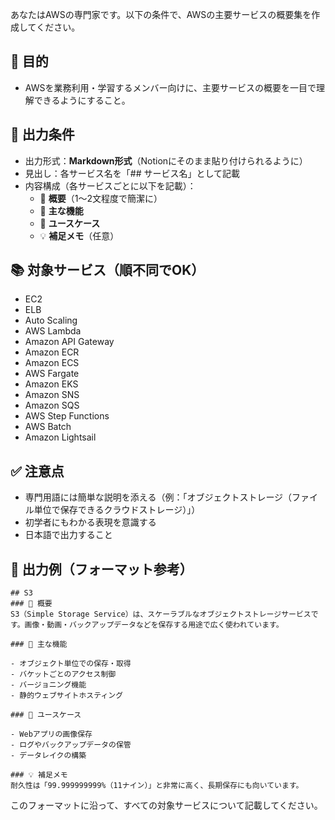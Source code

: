 あなたはAWSの専門家です。以下の条件で、AWSの主要サービスの概要集を作成してください。

## 🎯 目的
- AWSを業務利用・学習するメンバー向けに、主要サービスの概要を一目で理解できるようにすること。

## 📌 出力条件
- 出力形式：**Markdown形式**（Notionにそのまま貼り付けられるように）
- 見出し：各サービス名を「## サービス名」として記載
- 内容構成（各サービスごとに以下を記載）：
  - 🧾 **概要**（1～2文程度で簡潔に）
  - 🔧 **主な機能**
  - 📌 **ユースケース**
  - 💡 **補足メモ**（任意）

## 📚 対象サービス（順不同でOK）
- EC2
- ELB
- Auto Scaling
- AWS Lambda
- Amazon API Gateway
- Amazon ECR
- Amazon ECS
- AWS Fargate
- Amazon EKS
- Amazon SNS
- Amazon SQS
- AWS Step Functions
- AWS Batch
- Amazon Lightsail

## ✅ 注意点
- 専門用語には簡単な説明を添える（例：「オブジェクトストレージ（ファイル単位で保存できるクラウドストレージ）」）
- 初学者にもわかる表現を意識する
- 日本語で出力すること

## 📝 出力例（フォーマット参考）

```
## S3
### 🧾 概要
S3（Simple Storage Service）は、スケーラブルなオブジェクトストレージサービスです。画像・動画・バックアップデータなどを保存する用途で広く使われています。

### 🔧 主な機能

- オブジェクト単位での保存・取得
- バケットごとのアクセス制御
- バージョニング機能
- 静的ウェブサイトホスティング

### 📌 ユースケース

- Webアプリの画像保存
- ログやバックアップデータの保管
- データレイクの構築

### 💡 補足メモ
耐久性は「99.999999999%（11ナイン）」と非常に高く、長期保存にも向いています。
```

このフォーマットに沿って、すべての対象サービスについて記載してください。
